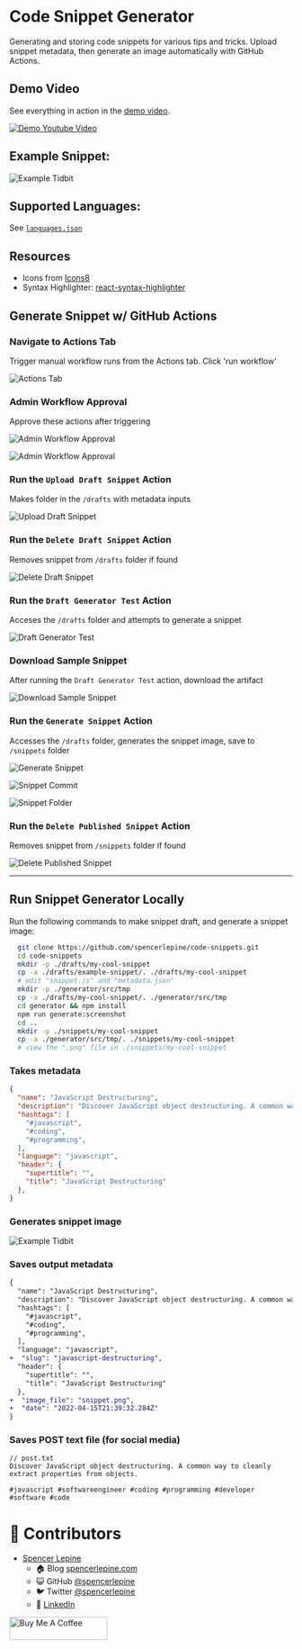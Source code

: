 # Code Snippet Generator
Generating and storing code snippets for various tips and tricks. Upload snippet metadata, then generate an image automatically with GitHub Actions.

## Demo Video
See everything in action in the [demo video](<VIDEO_LINK>).

[![Demo Youtube Video](./actions-screenshots/youtube_thumbnail.png)](<VIDEO_LINK>)

## Example Snippet:
![Example Tidbit](./snippets/example-snippet/javascript-destructuring-snippet.png)

## Supported Languages:
See [`languages.json`](./generator/src/constants/languages.json)


## Resources
- Icons from [Icons8](https://icons8.com/)
- Syntax Highlighter: [react-syntax-highlighter](https://www.npmjs.com/package/react-syntax-highlighter)
## Generate Snippet w/ GitHub Actions

### Navigate to Actions Tab
Trigger manual workflow runs from the Actions tab. Click 'run workflow'

![Actions Tab](./action-screenshots/actions_tab.png)

### Admin Workflow Approval
Approve these actions after triggering

![Admin Workflow Approval](./action-screenshots/approve_workflow.png)

![Admin Workflow Approval](./action-screenshots/admin_approve.png)

### Run the `Upload Draft Snippet` Action
Makes folder in the `/drafts` with metadata inputs

![Upload Draft Snippet](./action-screenshots/upload_draft.png)

### Run the `Delete Draft Snippet` Action
Removes snippet from `/drafts` folder if found

![Delete Draft Snippet](./action-screenshots/delete_draft.png)

### Run the `Draft Generator Test` Action
Acceses the `/drafts` folder and attempts to generate a snippet

![Draft Generator Test](./action-screenshots/test_generator.png)


### Download Sample Snippet
After running the `Draft Generator Test` action, download the artifact

![Download Sample Snippet](./action-screenshots/draft_generator_test.png)

### Run the `Generate Snippet` Action
Accesses the `/drafts` folder, generates the snippet image, save to `/snippets` folder

![Generate Snippet](./action-screenshots/generate_snippet.png)

![Snippet Commit](./action-screenshots/snippet_commit.png)

![Snippet Folder](./action-screenshots/snippets_folder.png)

### Run the `Delete Published Snippet` Action
Removes snippet from `/snippets` folder if found

![Delete Published Snippet](./action-screenshots/delete_published.png)

---
## Run Snippet Generator Locally
Run the following commands to make snippet draft, and generate a snippet image:
```sh
  git clone https://github.com/spencerlepine/code-snippets.git
  cd code-snippets
  mkdir -p ./drafts/my-cool-snippet
  cp -a ./drafts/example-snippet/. ./drafts/my-cool-snippet
  # edit "snippet.js" and "metadata.json"
  mkdir -p ./generator/src/tmp
  cp -a ./drafts/my-cool-snippet/. ./generator/src/tmp
  cd generator && npm install
  npm run generate:screenshot
  cd ..
  mkdir -p ./snippets/my-cool-snippet
  cp -a ./generator/src/tmp/. ./snippets/my-cool-snippet
  # view the ".png" file in ./snippets/my-cool-snippet
```

### Takes metadata
```json
{
  "name": "JavaScript Destructuring",
  "description": "Discover JavaScript object destructuring. A common way to cleanly extract properties from objects.",
  "hashtags": [
    "#javascript",
    "#coding",
    "#programming",
  ],
  "language": "javascript",
  "header": {
    "supertitle": "",
    "title": "JavaScript Destructuring"
  },
}
```

### Generates snippet image
![Example Tidbit](./snippets/example-snippet/javascript-destructuring-snippet.png)

### Saves output metadata
```diff
{
  "name": "JavaScript Destructuring",
  "description": "Discover JavaScript object destructuring. A common way to cleanly extract properties from objects.",
  "hashtags": [
    "#javascript",
    "#coding",
    "#programming",
  ],
  "language": "javascript",
+  "slug": "javascript-destructuring",
  "header": {
    "supertitle": "",
    "title": "JavaScript Destructuring"
  },
+  "image_file": "snippet.png",
+  "date": "2022-04-15T21:39:32.284Z"
}
```

### Saves POST text file (for social media)
```
// post.txt
Discover JavaScript object destructuring. A common way to cleanly extract properties from objects.

#javascript #softwareengineer #coding #programming #developer #software #code
```

# 🚀 Contributors

- [Spencer Lepine](https://github.com/spencerlepine)
  - 🏠 Blog [spencerlepine.com](https://www.spencerlepine.com)
  - 😺 GitHub [@spencerlepine](https://github.com/spencerlepine)
  - 🐦 Twitter [@spencerlepine](http://twitter.com/spencerlepine)
  - 💼 [LinkedIn](https://www.linkedin.com/in/spencer-lepine)

<a href="https://www.buymeacoffee.com/spencerlepine" target="_blank"><img src="https://cdn.buymeacoffee.com/buttons/default-orange.png" alt="Buy Me A Coffee" height="41" width="174"></a>
